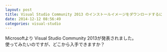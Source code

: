 ```yaml
---
layout: post
title: Visual Studio Community 2013 のインストールイメージをダウンロードするには？
date: 2014-12-12 08:56:49
categories: visual-studio
---
```

<p>Microsoftより Visual Studio Community 2013が発表されました。<br>使ってみたいのですが、どこから入手できますか？</p>
